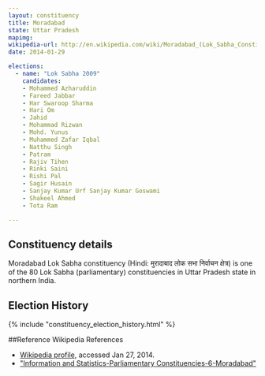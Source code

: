 ```yaml
---
layout: constituency
title: Moradabad
state: Uttar Pradesh
mapimg: 
wikipedia-url: http://en.wikipedia.com/wiki/Moradabad_(Lok_Sabha_Constituency)
date: 2014-01-29

elections: 
  - name: "Lok Sabha 2009"
    candidates: 
    - Mohammed Azharuddin 
    - Fareed Jabbar 
    - Har Swaroop Sharma 
    - Hari Om 
    - Jahid 
    - Mohammad Rizwan 
    - Mohd. Yunus 
    - Muhammed Zafar Iqbal 
    - Natthu Singh 
    - Patram 
    - Rajiv Tihen 
    - Rinki Saini 
    - Rishi Pal 
    - Sagir Husain 
    - Sanjay Kumar Urf Sanjay Kumar Goswami 
    - Shakeel Ahmed 
    - Tota Ram 

---
```

## Constituency details
Moradabad Lok Sabha constituency (Hindi: मुरादाबाद लोक सभा निर्वाचन क्षेत्र) is one of the 80 Lok Sabha (parliamentary) constituencies in Uttar Pradesh state in northern India.




## Election History
{% include "constituency_election_history.html" %}

##Reference
Wikipedia References
- [Wikipedia profile]({{page.profile.wikipedia}}), accessed Jan 27, 2014.
- ["Information and Statistics-Parliamentary Constituencies-6-Moradabad"][wiki1]

[wiki1]: http://ceouttarpradesh.nic.in/006_PC_Statistics_English.aspx
